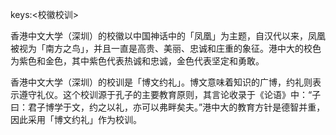 keys:<校徽校训>


香港中文大学（深圳）的校徽以中国神话中的「凤凰」为主题，自汉代以来，凤凰被视为「南方之鸟」，并且一直是高贵、美丽、忠诚和庄重的象征。港中大的校色为紫色和金色，其中紫色代表热诚和忠诚，金色代表坚定和勇敢。

香港中文大学（深圳）的校训是「博文约礼」。博文意味着知识的广博，约礼则表示遵守礼仪。这个校训源于孔子的主要教育原则，其言论收录于《论语》中：“子曰：君子博学于文，约之以礼，亦可以弗畔矣夫。”港中大的教育方针是德智并重，因此采用「博文约礼」作为校训。